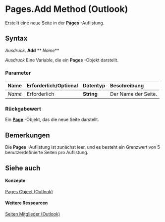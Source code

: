 
# Pages.Add Method (Outlook)

Erstellt eine neue Seite in der  **[Pages](ed4dd77e-b339-7f43-d036-c02daa69d5b8.md)** -Auflistung.


## Syntax

 _Ausdruck_. **Add** ** _Name_**

 _Ausdruck_ Eine Variable, die ein **Pages** -Objekt darstellt.


### Parameter



|**Name**|**Erforderlich/Optional**|**Datentyp**|**Beschreibung**|
|:-----|:-----|:-----|:-----|
| _Name_|Erforderlich|**String**|Der Name der Seite.|

### Rückgabewert

Ein  **[Page](836941c3-c768-151a-65a5-41c71493033a.md)** -Objekt, das die neue Seite darstellt.


## Bemerkungen

Die  **Pages** -Auflistung ist zunächst leer, und es besteht ein Grenzwert von 5 benutzerdefinierte Seiten pro Auflistung.


## Siehe auch


#### Konzepte


[Pages Object (Outlook)](ed4dd77e-b339-7f43-d036-c02daa69d5b8.md)
#### Weitere Ressourcen


[Seiten Mitglieder (Outlook)](http://msdn.microsoft.com/library/8cbf9b2a-f53b-087c-0b8e-f824e967b5a6%28Office.15%29.aspx)